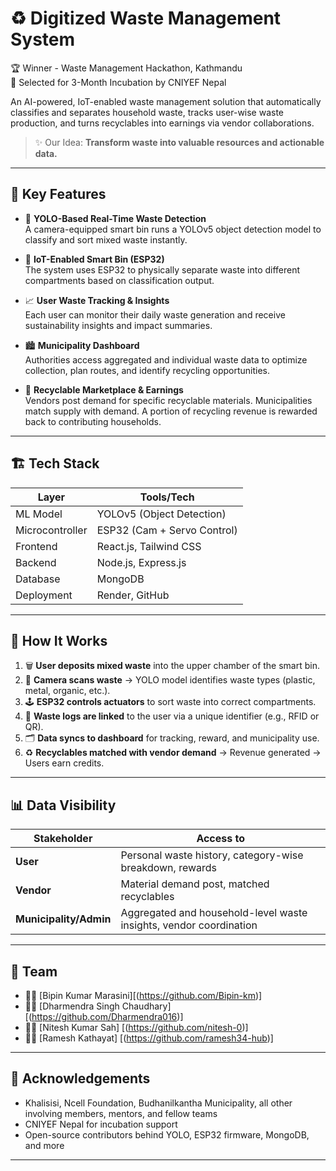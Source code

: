 # ♻️ Digitized Waste Management System

🏆 Winner - Waste Management Hackathon, Kathmandu  
🚀 Selected for 3-Month Incubation by CNIYEF Nepal  

An AI-powered, IoT-enabled waste management solution that automatically classifies and separates household waste, tracks user-wise waste production, and turns recyclables into earnings via vendor collaborations.

> ✨ Our Idea: **Transform waste into valuable resources and actionable data.**

---

## 🌟 Key Features

- 🧠 **YOLO-Based Real-Time Waste Detection**  
  A camera-equipped smart bin runs a YOLOv5 object detection model to classify and sort mixed waste instantly.

- 🤖 **IoT-Enabled Smart Bin (ESP32)**  
  The system uses ESP32 to physically separate waste into different compartments based on classification output.

- 📈 **User Waste Tracking & Insights**  
  Each user can monitor their daily waste generation and receive sustainability insights and impact summaries.

- 🏙️ **Municipality Dashboard**  
  Authorities access aggregated and individual waste data to optimize collection, plan routes, and identify recycling opportunities.

- 🔄 **Recyclable Marketplace & Earnings**  
  Vendors post demand for specific recyclable materials. Municipalities match supply with demand. A portion of recycling revenue is rewarded back to contributing households.


---

## 🏗️ Tech Stack

| Layer        | Tools/Tech |
|--------------|------------|
| ML Model     | YOLOv5 (Object Detection) |
| Microcontroller | ESP32 (Cam + Servo Control) |
| Frontend     | React.js, Tailwind CSS |
| Backend      | Node.js, Express.js |
| Database     | MongoDB |
| Deployment   | Render, GitHub |

---

## 🚀 How It Works

1. 🗑️ **User deposits mixed waste** into the upper chamber of the smart bin.
2. 🎥 **Camera scans waste** → YOLO model identifies waste types (plastic, metal, organic, etc.).
3. 🕹️ **ESP32 controls actuators** to sort waste into correct compartments.
4. 🧾 **Waste logs are linked** to the user via a unique identifier (e.g., RFID or QR).
5. 🗂️ **Data syncs to dashboard** for tracking, reward, and municipality use.
6. ♻️ **Recyclables matched with vendor demand** → Revenue generated → Users earn credits.

---

## 📊 Data Visibility

| Stakeholder   | Access to |
|---------------|-----------|
| **User**      | Personal waste history, category-wise breakdown, rewards |
| **Vendor**    | Material demand post, matched recyclables |
| **Municipality/Admin** | Aggregated and household-level waste insights, vendor coordination |

---

## 🤝 Team

- 👨‍💻 [Bipin Kumar Marasini][(https://github.com/Bipin-km)]
- 👩‍💻 [Dharmendra Singh Chaudhary] [(https://github.com/Dharmendra016)]
- 👨‍🔧 [Nitesh Kumar Sah] [(https://github.com/nitesh-0)]
- 🧑‍💼 [Ramesh Kathayat]  [(https://github.com/ramesh34-hub)]

---

## 🙏 Acknowledgements

- Khalisisi, Ncell Foundation, Budhanilkantha Municipality, all other involving members, mentors, and fellow teams 
- CNIYEF Nepal for incubation support  
- Open-source contributors behind YOLO, ESP32 firmware, MongoDB, and more

---
